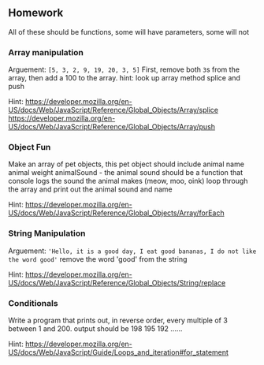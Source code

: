 ## Homework

All of these should be functions, some will have parameters, some will not

### Array manipulation
Arguement: `[5, 3, 2, 9, 19, 20, 3, 5]`
First, remove both `3`s from the array, then add a 100 to the array.
hint: look up array method splice and push

Hint:
https://developer.mozilla.org/en-US/docs/Web/JavaScript/Reference/Global_Objects/Array/splice
https://developer.mozilla.org/en-US/docs/Web/JavaScript/Reference/Global_Objects/Array/push

### Object Fun
Make an array of pet objects, this pet object should include
animal name
animal weight
animalSound - the animal sound should be a function that console logs the sound the animal makes (meow, moo, oink)
loop through the array and print out the animal sound and name

Hint:
https://developer.mozilla.org/en-US/docs/Web/JavaScript/Reference/Global_Objects/Array/forEach

### String Manipulation
Arguement: `'Hello, it is a good day, I eat good bananas, I do not like the word good'`
remove the word 'good' from the string

Hint:
https://developer.mozilla.org/en-US/docs/Web/JavaScript/Reference/Global_Objects/String/replace

### Conditionals
Write a program that prints out, in reverse order, every multiple of 3 between 1 and 200.
output should be
198
195
192
......

Hint: 
https://developer.mozilla.org/en-US/docs/Web/JavaScript/Guide/Loops_and_iteration#for_statement
